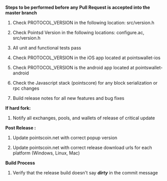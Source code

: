 **Steps to be performed before any Pull Request is accepted into the master branch**

  1. Check PROTOCOL_VERSION in the following location: src/version.h

  2. Check Pointsd Version in the following locations: configure.ac, src/version.h

  3. All unit and functional tests pass

  4. Check PROTOCOL_VERSION in the iOS app located at pointswallet-ios

  5. Check PROTOCOL_VERSION is the android app located at pointswallet-android

  6. Check the Javascript stack (pointscore) for any block serialization or rpc changes
  
  7. Build release notes for all new features and bug fixes

**If hard fork:**

  1. Notify all exchanges, pools, and wallets of release of critical update

**Post Release :**

  1. Update pointscoin.net with correct popup version
  
  2. Update pointscoin.net with correct release download urls for each platform (Windows, Linux, Mac)

**Build Process**

  1. Verify that the release build doesn't say ***dirty*** in the commit message


